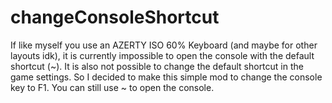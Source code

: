 # changeConsoleShortcut

If like myself you use an AZERTY ISO 60% Keyboard (and maybe for other layouts idk), it is currently impossible to open the console with the default shortcut (~). It is also not possible to change the default shortcut in the game settings.
So I decided to make this simple mod to change the console key to F1. You can still use ~ to open the console. 

